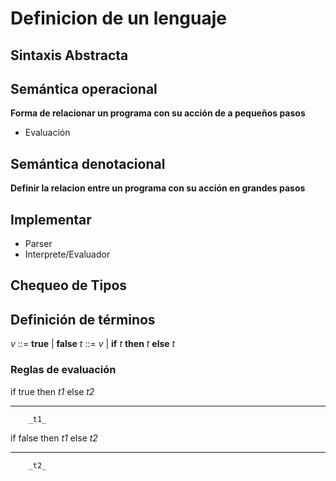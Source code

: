 # Definicion de un lenguaje

## Sintaxis **Abstracta**

## Semántica operacional 
**Forma de relacionar un programa con su acción de a pequeños pasos**
  * Evaluación

## Semántica denotacional 
**Definir la relacion entre un programa con su acción en grandes pasos**

## Implementar
  * Parser
  * Interprete/Evaluador

## Chequeo de Tipos

## Definición de términos

_v_ ::= **true** | **false**
_t_ ::= _v_ | **if** _t_ **then** _t_ **else** _t_

### Reglas de evaluación

if true then _t1_ else _t2_
_______________________
        _t1_

if false then _t1_ else _t2_
_______________________
        _t2_
